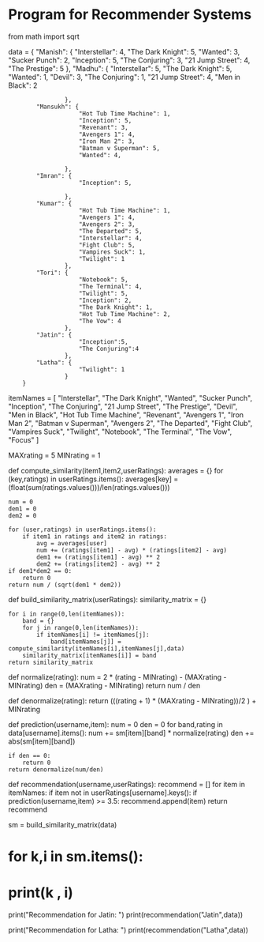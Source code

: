 # Program for Recommender Systems 

from math import sqrt

 data = {
 			"Manish": {
 						"Interstellar": 4,
 						"The Dark Knight": 5,
 						"Wanted": 3,
 						"Sucker Punch": 2,
 						"Inception": 5,
 						"The Conjuring": 3,
 						"21 Jump Street": 4,
 						"The Prestige": 5
  					},
  			"Madhu": {
  						"Interstellar": 5,
 						"The Dark Knight": 5,
 						"Wanted": 1,
 						"Devil": 3,
 						"The Conjuring": 1,
 						"21 Jump Street": 4,
 						"Men in Black": 2

  					},
  			"Mansukh": {
  						"Hot Tub Time Machine": 1,
  						"Inception": 5,
  						"Revenant": 3,
  						"Avengers 1": 4,
  						"Iron Man 2": 3,
  						"Batman v Superman": 5,
  						"Wanted": 4,

  					},
  			"Imran": {
  						"Inception": 5,

  					},
  			"Kumar": {
  						"Hot Tub Time Machine": 1,
  						"Avengers 1": 4,
  						"Avengers 2": 3,
  						"The Departed": 5,
  						"Interstellar": 4,
  						"Fight Club": 5,
  						"Vampires Suck": 1,
  						"Twilight": 1
  					},
  			"Tori": {
  						"Notebook": 5,
  						"The Terminal": 4,
  						"Twilight": 5,
  						"Inception": 2,
  						"The Dark Knight": 1,
  						"Hot Tub Time Machine": 2,
  						"The Vow": 4
  					},
  			"Jatin": {
 						"Inception":5,
 						"The Conjuring":4
  					},
  			"Latha": {
  						"Twilight": 1
  					}
  		}

 itemNames = [
 				"Interstellar",
 				"The Dark Knight",
 				"Wanted",
 				"Sucker Punch",
 				"Inception",
 				"The Conjuring",
 				"21 Jump Street",
 				"The Prestige",
 				"Devil",
 				"Men in Black",
 				"Hot Tub Time Machine",
 				"Revenant",
  				"Avengers 1",
  				"Iron Man 2",
  				"Batman v Superman",
  				"Avengers 2",
  				"The Departed",
  				"Fight Club",
  				"Vampires Suck",
  				"Twilight",
  				"Notebook",
  				"The Terminal",
  				"The Vow",
  				"Focus"
 			]

 MAXrating = 5
 MINrating = 1

 def compute_similarity(item1,item2,userRatings):
 	averages = {}
 	for (key,ratings) in userRatings.items():
 		averages[key] = (float(sum(ratings.values()))/len(ratings.values()))

 	num = 0
 	dem1 = 0
 	dem2 = 0

 	for (user,ratings) in userRatings.items():
 		if item1 in ratings and item2 in ratings:
 			avg = averages[user]
 			num += (ratings[item1] - avg) * (ratings[item2] - avg)
 			dem1 += (ratings[item1] - avg) ** 2
 			dem2 += (ratings[item2] - avg) ** 2
 	if dem1*dem2 == 0:
 		return 0
 	return num / (sqrt(dem1 * dem2))

 def build_similarity_matrix(userRatings):
 	similarity_matrix = {}

 	for i in range(0,len(itemNames)):
 		band = {}
 		for j in range(0,len(itemNames)):
 			if itemNames[i] != itemNames[j]:
 				band[itemNames[j]] = compute_similarity(itemNames[i],itemNames[j],data)
 		similarity_matrix[itemNames[i]] = band
 	return similarity_matrix

 def normalize(rating):
 	num = 2 * (rating - MINrating) - (MAXrating - MINrating)
 	den = (MAXrating - MINrating)
 	return num / den

 def denormalize(rating):
 	return (((rating + 1) * (MAXrating - MINrating))/2 ) + MINrating

 def prediction(username,item):
 	num = 0
 	den = 0
 	for band,rating in data[username].items():
 		num += sm[item][band] * normalize(rating)
 		den += abs(sm[item][band])

 	if den == 0:
 		return 0
 	return denormalize(num/den)

 def recommendation(username,userRatings):
 	recommend = []
 	for item in itemNames:
 		if item not in userRatings[username].keys():
 			if prediction(username,item) >= 3.5:
 				recommend.append(item)
 	return recommend

 sm = build_similarity_matrix(data)
 # for k,i in sm.items():
 # 	print(k , i)
 print("Recommendation for Jatin: ")
 print(recommendation("Jatin",data))

 print("Recommendation for Latha: ")
 print(recommendation("Latha",data))
